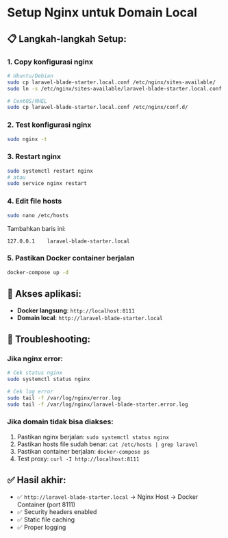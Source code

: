# Setup Nginx untuk Domain Local

## 📋 Langkah-langkah Setup:

### 1. Copy konfigurasi nginx
```bash
# Ubuntu/Debian
sudo cp laravel-blade-starter.local.conf /etc/nginx/sites-available/
sudo ln -s /etc/nginx/sites-available/laravel-blade-starter.local.conf /etc/nginx/sites-enabled/

# CentOS/RHEL
sudo cp laravel-blade-starter.local.conf /etc/nginx/conf.d/
```

### 2. Test konfigurasi nginx
```bash
sudo nginx -t
```

### 3. Restart nginx
```bash
sudo systemctl restart nginx
# atau
sudo service nginx restart
```

### 4. Edit file hosts
```bash
sudo nano /etc/hosts
```

Tambahkan baris ini:
```
127.0.0.1    laravel-blade-starter.local
```

### 5. Pastikan Docker container berjalan
```bash
docker-compose up -d
```

## 🚀 Akses aplikasi:

- **Docker langsung**: `http://localhost:8111`
- **Domain local**: `http://laravel-blade-starter.local`

## 🔧 Troubleshooting:

### Jika nginx error:
```bash
# Cek status nginx
sudo systemctl status nginx

# Cek log error
sudo tail -f /var/log/nginx/error.log
sudo tail -f /var/log/nginx/laravel-blade-starter.error.log
```

### Jika domain tidak bisa diakses:
1. Pastikan nginx berjalan: `sudo systemctl status nginx`
2. Pastikan hosts file sudah benar: `cat /etc/hosts | grep laravel`
3. Pastikan container berjalan: `docker-compose ps`
4. Test proxy: `curl -I http://localhost:8111`

## ✅ Hasil akhir:
- ✅ `http://laravel-blade-starter.local` → Nginx Host → Docker Container (port 8111)
- ✅ Security headers enabled
- ✅ Static file caching
- ✅ Proper logging 